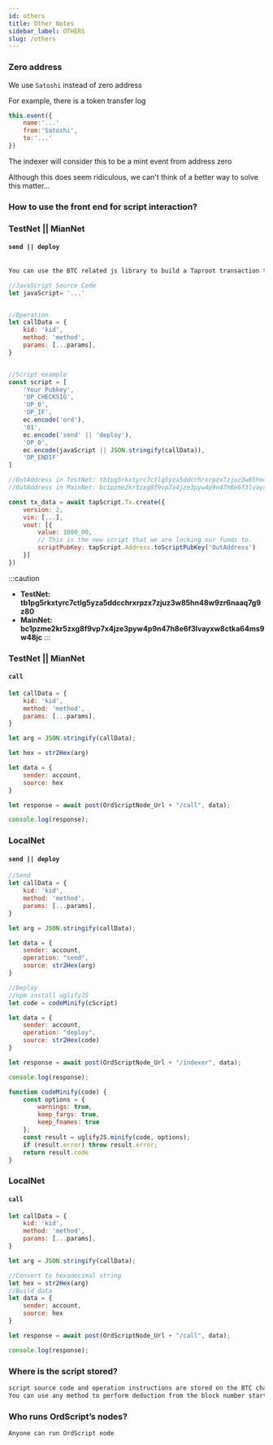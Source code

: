```yaml
---
id: others 
title: Other Notes
sidebar_label: OTHERS 
slug: /others 
---
```



### Zero address

We use ``Satoshi`` instead of zero address

For example, there is a token transfer log

```javascript
this.event({
	name:'...'
	from:'Satoshi',
	to:'...'
})
```

The indexer will consider this to be a mint event from address zero

Although this does seem ridiculous, we can't think of a better way to solve this matter...


### How to use the front end for script interaction?

### TestNet || MianNet

#### `send || deploy`

```javascript

You can use the BTC related js library to build a Taproot transaction that complies with the OrdScript protocol rules and broadcast it to the chain.

//JavaScript Source Code
let javaScript= '...'


//Operation
let callData = {
	kid: 'kid',
	method: 'method',
	params: [...params],
}


//Script example
const script = [
	'Your Pubkey',
	'OP_CHECKSIG', 
	'OP_0', 
	'OP_IF', 
	ec.encode('ord'), 
	'01', 
	ec.encode('send' || 'deploy'), 
	'OP_0', 
	ec.encode(javaScript || JSON.stringify(callData)),
	'OP_ENDIF'
]

//OutAddress in TestNet: tb1pg5rkxtyrc7ctlg5yza5ddcchrxrpzx7zjuz3w85hn48w9zr6naaq7g9z80
//OutAddress in MainNet: bc1pzme2kr5zxg8f9vp7x4jze3pyw4p9n47h8e6f3lvayxw8ctka64ms9w48jc

const tx_data = await tapScript.Tx.create({
	version: 2,
	vin: [...],
	vout: [{
		value: 1000_00,
		// This is the new script that we are locking our funds to.
		scriptPubKey: tapScript.Address.toScriptPubKey('OutAddress')
	}]
})

```

:::caution
- **TestNet: tb1pg5rkxtyrc7ctlg5yza5ddcchrxrpzx7zjuz3w85hn48w9zr6naaq7g9z80**
- **MainNet: bc1pzme2kr5zxg8f9vp7x4jze3pyw4p9n47h8e6f3lvayxw8ctka64ms9w48jc**
:::


### TestNet || MianNet

#### `call`

```javascript
let callData = {
	kid: 'kid',
	method: 'method',
	params: [...params],
}

let arg = JSON.stringify(callData);

let hex = str2Hex(arg)

let data = {
	sender: account,
	source: hex
}

let response = await post(OrdScriptNode_Url + "/call", data);

console.log(response);
```

### LocalNet

#### `send || deploy`

```javascript
//Send
let callData = {
	kid: 'kid',
	method: 'method',
	params: [...params],
}

let arg = JSON.stringify(callData);

let data = {
	sender: account,
	operation: "send",
	source: str2Hex(arg)
}

//Deploy
//npm install uglifyJS
let code = codeMinify(cScript)

let data = {
	sender: account,
	operation: "deploy",
	source: str2Hex(code)
}

let response = await post(OrdScriptNode_Url + "/indexer", data);

console.log(response);

function codeMinify(code) {
	const options = {
		warnings: true,
		keep_fargs: true,
		keep_fnames: true
	};
	const result = uglifyJS.minify(code, options);
	if (result.error) throw result.error;
	return result.code
}
```

### LocalNet

#### `call`

```javascript
let callData = {
	kid: 'kid',
	method: 'method',
	params: [...params],
}

let arg = JSON.stringify(callData);

//Convert to hexadecimal string
let hex = str2Hex(arg)
//Build data
let data = {
	sender: account,
	source: hex
}

let response = await post(OrdScriptNode_Url + "/call", data);

console.log(response);
```

### Where is the script stored?

```bash
script source code and operation instructions are stored on the BTC chain
You can use any method to perform deduction from the block number starting from OrdScript to the latest block number to obtain the latest results.
```



### Who runs OrdScript’s nodes?

```bash
Anyone can run OrdScript node
```
